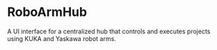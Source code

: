 # RoboArmHub
A UI interface for a centralized hub that controls and executes projects using KUKA and Yaskawa robot arms.

